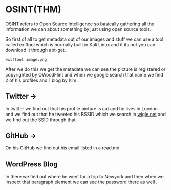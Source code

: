 # OSINT(THM)

OSINT refers to Open Source Intelligence so basically gathering all the information we can about something by just using open source tools.

So first of all to get metadata out of our images and stuff we can use a tool called exiftool which is normally built in Kali Linux and if its not you can download it through apt-get.

```bash
exiftool image.png
```

After we do this we get the metadata we can see the picture is registered or copyrighted by OWoodFlint and when we google search that name we find 2 of his profiles and 1 blog by him .

## Twitter →

In twitter we find out that his profile picture is cat and he lives in London and we find out that he tweeted his BSSID which we search in [wigle.net](http://wigle.net) and we find out the SSID through that

## GitHub →

On his GitHub we find out his email listed in a read.md

## WordPress Blog

In there we find out where he went for a trip to Newyork and then when we inspect that paragraph element we can see the password there as well .
